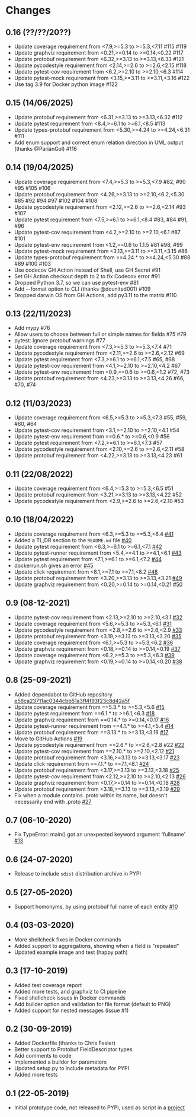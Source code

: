 # Changes

## 0.16 (??/??/20??)

- Update coverage requirement from <7.9,>=5.3 to >=5.3,<7.11 #115 #119
- Update graphviz requirement from <0.21,>=0.14 to >=0.14,<0.22 #117
- Update protobuf requirement from <6.32,>=3.13 to >=3.13,<6.33 #121
- Update pycodestyle requirement from <2.14,>=2.6 to >=2.6,<2.15 #118
- Update pytest-cov requirement from <6.2,>=2.10 to >=2.10,<6.3 #114
- Update pytest-mock requirement from <3.15,>=3.11 to >=3.11,<3.16 #122
- Use tag 3.9 for Docker python image #122

## 0.15 (14/06/2025)

- Update protobuf requirement from <6.31,>=3.13 to >=3.13,<6.32 #112
- Update pytest requirement from <8.4,>=6.1 to >=6.1,<8.5 #113
- Update types-protobuf requirement from <5.30,>=4.24 to >=4.24,<6.31 #111
- Add enum support and correct enum relation direction in UML output
  (thanks @ParianGol) #116

## 0.14 (19/04/2025)

- Update coverage requirement from <7.4,>=5.3 to >=5.3,<7.9 #82, #90 #95 #105 #106
- Update protobuf requirement from <4.26,>=3.13 to >=2.10,<6.2,<5.30 #85 #92 #94 #97 #102 #104 #108
- Update pycodestyle requirement from <2.12,>=2.6 to >=2.6,<2.14 #93 #107
- Update pytest requirement from <7.5,>=6.1 to >=6.1,<8.4 #83, #84 #91, #96
- Update pytest-cov requirement from <4.2,>=2.10 to >=2.10,<6.1 #87 #101
- Update pytest-env requirement from <1.2,==0.6 to 1.1.5 #81 #98, #99
- Update pytest-mock requirement from <3.13,>=3.11 to >=3.11,<3.15 #86
- Update types-protobuf requirement from ==4.24.* to >=4.24,<5.30 #88 #89 #100 #103
- Use codecov GH Action instead of Shell, use GH Secret #91
- Set GH Action checkout depth to 2 to fix Codecov error #91
- Dropped Python 3.7, so we can use pytest-env #81
- Add --format option to CLI (thanks @dcunited001) #109
- Dropped darwin OS from GH Actions, add py3.11 to the matrix #110

## 0.13 (22/11/2023)

- Add mypy #76
- Allow users to choose between full or simple names for fields #75 #79
- pytest: Ignore protobuf warnings #77
- Update coverage requirement from <7.3,>=5.3 to >=5.3,<7.4 #71
- Update pycodestyle requirement from <2.11,>=2.6 to >=2.6,<2.12 #69
- Update pytest requirement from <7.3,>=6.1 to >=6.1,<7.5 #65, #68
- Update pytest-cov requirement from <4.1,>=2.10 to >=2.10,<4.2 #67
- Update pytest-env requirement from <0.9,>=0.6 to >=0.6,<1.2 #72, #73
- Update protobuf requirement from <4.23,>=3.13 to >=3.13,<4.26 #66, #70, #74

## 0.12 (11/03/2023)

- Update coverage requirement from <6.5,>=5.3 to >=5.3,<7.3 #55, #59, #60, #64
- Update pytest-cov requirement from <3.1,>=2.10 to >=2.10,<4.1 #54
- Update pytest-env requirement from ==0.6.* to >=0.6,<0.9 #56
- Update pytest requirement from <7.2,>=6.1 to >=6.1,<7.3 #57
- Update pycodestyle requirement from <2.10,>=2.6 to >=2.6,<2.11 #58
- Update protobuf requirement from <4.22,>=3.13 to >=3.13,<4.23 #61

## 0.11 (22/08/2022)

- Update coverage requirement from <6.4,>=5.3 to >=5.3,<6.5 #51
- Update protobuf requirement from <3.21,>=3.13 to >=3.13,<4.22 #52
- Update pycodestyle requirement from <2.9,>=2.6 to >=2.6,<2.10 #53

## 0.10 (18/04/2022)

- Update coverage requirement from <6.3,>=5.3 to >=5.3,<6.4 [#41](https://github.com/kinow/protobuf-uml-diagram/pull/41)
- Added a TL;DR section to the `README.md` file [#40](https://github.com/kinow/protobuf-uml-diagram/issues/40)
- Update pytest requirement from <6.3,>=6.1 to >=6.1,<7.1 [#42](https://github.com/kinow/protobuf-uml-diagram/pull/42)
- Update pytest-runner requirement from <5.4,>=4.1 to >=4.1,<6.1 [#43](https://github.com/kinow/protobuf-uml-diagram/pull/43)
- Update pytest requirement from <7.1,>=6.1 to >=6.1,<7.2 [#44](https://github.com/kinow/protobuf-uml-diagram/pull/44)
- dockerrun.sh gives an error [#45](https://github.com/kinow/protobuf-uml-diagram/issues/45)
- Update click requirement from <8.1,>=7.1 to >=7.1,<8.2 [#48](https://github.com/kinow/protobuf-uml-diagram/issues/48)
- Update protobuf requirement from <3.20,>=3.13 to >=3.13,<3.21 [#49](https://github.com/kinow/protobuf-uml-diagram/issues/49)
- Update graphviz requirement from <0.20,>=0.14 to >=0.14,<0.21 [#50](https://github.com/kinow/protobuf-uml-diagram/issues/50)

## 0.9 (08-12-2021)

- Update pytest-cov requirement from <2.13,>=2.10 to >=2.10,<3.1 [#32](https://github.com/kinow/protobuf-uml-diagram/pull/32)
- Update coverage requirement from <5.6,>=5.3 to >=5.3,<6.1 [#31](https://github.com/kinow/protobuf-uml-diagram/pull/31)
- Update pycodestyle requirement from <2.8,>=2.6 to >=2.6,<2.9 [#33](https://github.com/kinow/protobuf-uml-diagram/pull/33)
- Update protobuf requirement from <3.19,>=3.13 to >=3.13,<3.20 [#35](https://github.com/kinow/protobuf-uml-diagram/pull/35)
- Update coverage requirement from <6.1,>=5.3 to >=5.3,<6.2 [#36](https://github.com/kinow/protobuf-uml-diagram/pull/36)
- Update graphviz requirement from <0.18,>=0.14 to >=0.14,<0.19 [#37](https://github.com/kinow/protobuf-uml-diagram/pull/37)
- Update coverage requirement from <6.2,>=5.3 to >=5.3,<6.3 [#39](https://github.com/kinow/protobuf-uml-diagram/pull/39)
- Update graphviz requirement from <0.19,>=0.14 to >=0.14,<0.20 [#38](https://github.com/kinow/protobuf-uml-diagram/pull/38)

## 0.8 (25-09-2021)

- Added dependabot to GitHub repository [e56ca23711ac0344cbb51a3ff4f93f23c8d42a5f](https://github.com/kinow/protobuf-uml-diagram/commit/e56ca23711ac0344cbb51a3ff4f93f23c8d42a5f)
- Update coverage requirement from ==5.3.* to >=5.3,<5.6 [#15](https://github.com/kinow/protobuf-uml-diagram/pull/15)
- Update pytest requirement from ==6.1.* to >=6.1,<6.3 [#18](https://github.com/kinow/protobuf-uml-diagram/pull/18)
- Update graphviz requirement from ==0.14.* to >=0.14,<0.17 [#16](https://github.com/kinow/protobuf-uml-diagram/pull/16)
- Update pytest-runner requirement from ==4.1.* to >=4.1,<5.4 [#14](https://github.com/kinow/protobuf-uml-diagram/pull/14)
- Update protobuf requirement from ==3.13.* to >=3.13,<3.16 [#17](https://github.com/kinow/protobuf-uml-diagram/pull/17)
- Move to GitHub Actions [#19](https://github.com/kinow/protobuf-uml-diagram/issues/19)
- Update pycodestyle requirement from ==2.6.* to >=2.6,<2.8 #22 [#22](https://github.com/kinow/protobuf-uml-diagram/pull/22)
- Update pytest-cov requirement from ==2.10.* to >=2.10,<2.12 [#21](https://github.com/kinow/protobuf-uml-diagram/pull/21)
- Update protobuf requirement from <3.16,>=3.13 to >=3.13,<3.17 [#23](https://github.com/kinow/protobuf-uml-diagram/pull/23)
- Update click requirement from ==7.1.* to >=7.1,<8.1 [#24](https://github.com/kinow/protobuf-uml-diagram/pull/24)
- Update protobuf requirement from <3.17,>=3.13 to >=3.13,<3.18 [#25](https://github.com/kinow/protobuf-uml-diagram/pull/25)
- Update pytest-cov requirement from <2.12,>=2.10 to >=2.10,<2.13 [#26](https://github.com/kinow/protobuf-uml-diagram/pull/26)
- Update graphviz requirement from <0.17,>=0.14 to >=0.14,<0.18 [#28](https://github.com/kinow/protobuf-uml-diagram/pull/28)
- Update protobuf requirement from <3.18,>=3.13 to >=3.13,<3.19 [#29](https://github.com/kinow/protobuf-uml-diagram/pull/29)
- Fix when a module contains .proto within its name, but doesn't necessarily end with .proto
[#27](https://github.com/kinow/protobuf-uml-diagram/issues/27)

## 0.7 (06-10-2020)

- Fix TypeError: main() got an unexpected keyword argument 'fullname'
[#13](https://github.com/kinow/protobuf-uml-diagram/issues/13)

## 0.6 (24-07-2020)

- Release to include `sdist` distribution archive in PYPI

## 0.5 (27-05-2020)

- Support homonyms, by using protobuf full name of each entity
[#10](https://github.com/kinow/protobuf-uml-diagram/issues/10)

## 0.4 (03-03-2020)

- More shellcheck fixes in Docker commands
- Added support to aggregations, showing when a field is "repeated"
- Updated example image and test (happy path)

## 0.3 (17-10-2019)

- Added test coverage report
- Added more tests, and graphviz to CI pipeline
- Fixed shellcheck issues in Docker commands
- Add builder option and validation for file format (default to PNG)
- Added support for nested messages (issue #1)

## 0.2 (30-09-2019)

- Added Dockerfile (thanks to Chris Fesler)
- Better support to Protobuf FieldDescriptor types
- Add comments to code
- Implemented a builder for parameters
- Updated setup.py to include metadata for PYPI
- Added more tests

## 0.1 (22-05-2019)

- Initial prototype code, not released to PYPI, used as script in a [project](https://cylc.github.io/)
